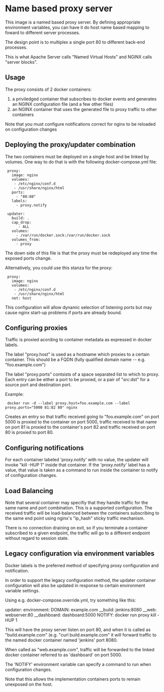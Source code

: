 # Name based proxy server

This image is a named based proxy server.  By defining appropriate
environment variables, you can have it do host name based mapping to
foward to different server processes.

The design point is to multiplex a single port 80 to different
back-end processes.

This is what Apache Server calls "Named Virtual Hosts" and NGINX calls
"server blocks".

## Usage

The proxy consists of 2 docker containers:

1) a priviledged container that subscribes to docker events and generates an NGINX configuration file (and a few other files)
2) an NGINX container that uses the generated file to proxy traffic to other containers

Note that you must configure notifications correct for nginx to be reloaded on configuration changes

## Deploying the proxy/updater combination

The two containers must be deployed on a single host and be linked by
volumes.  One way to do that is with the following docker-compose.yml
file:

     proxy:
       image: nginx
       volumes:
        - /etc/nginx/conf.d
        - /usr/share/nginx/html
       ports:
         - "80:80"
       labels:
         - proxy.notify
          
     updater:
       build: .
       cap_drop:
          - ALL
       volumes:
         - /var/run/docker.sock:/var/run/docker.sock
       volumes_from:
         - proxy

The down side of this file is that the proxy must be redeployed any time the exposed ports change.

Alternatively, you could use this stanza for the proxy:

     proxy:
       image: nginx
       volumes:
        - /etc/nginx/conf.d
        - /usr/share/nginx/html
       net: host

This configuration will allow dynamic selection of listening ports but
may cause nginx start-up problems if ports are already bound.

## Configuring proxies

Traffic is proxied acording to container metadata as expressed in docker labels.

The label "proxy.host" is used as a hostname which proxies to a
certain container.  This should be a FQDN (fully qualified domain name
-- e.g. "foo.example.com")

The label "proxy.ports" contsists of a space separated list to which
to proxy.  Each entry can be either a port to be proxied, or a pair of
"src:dst" for a source port and destination port.

Example:

     docker run -d --label proxy.host=foo.example.com --label proxy.ports="5000 81:82 80" nginx

Creates an entry so that traffic received going to "foo.example.com"
on port 5000 is proxied to the container on port 5000, traffic
received to that name on port 81 is proxied to the container's port 82
and traffic received on port 80 is proxied to port 80.

## Configuring notifications

For each container labeled 'proxy.notify' with no value, the updater
will invoke "kill -HUP 1" inside that container.  If the
'proxy.notify' label has a value, that value is taken as a command to
run inside the container to notify of configuration changes.


## Load Balancing

Note that several container may specifiy that they handle traffic for
the same name and port combination.  This is a supported
configuration.  The received traffic will be load-balanced between the
containers subscribing to the same end point using nginx's "ip_hash"
sticky traffic mechanism.

There is no connection draining on exit, so if you terminate a
container subscribed to a given endpoint, the traffic will go to a
different endpoint without regard to session state.



## Legacy configuration via environment variables

Docker labels is the preferred method of specifying proxy
configuration and notification.

In order to support the legacy configuration method, the updater
container configuration will also be updated in response to certain
environment variable settings.

Using e.g. docker-compose.override.yml, try something like this:

 updater:
   environment:
     DOMAIN: example.com
     __build: jenkins:8080
     __web: webserver:80
     __dashboard: dashboard:5000
     NOTIFY:  docker run proxy kill -HUP 1

This will have the proxy server listen on port 80, and when it is
called as "build.example.com" (e.g. "curl build.example.com" it will
forward traffic to the named docker container named 'jenkins' port
8080.

When called as "web.example.com", traffic will be forwarded to the
linked docker container referred to as 'dashboard' on port 5000.

The 'NOTIFY' environment variable can specify a command to run when
configuration changes.

Note that this allows the implementation containers ports to remain
unexposed on the host.


